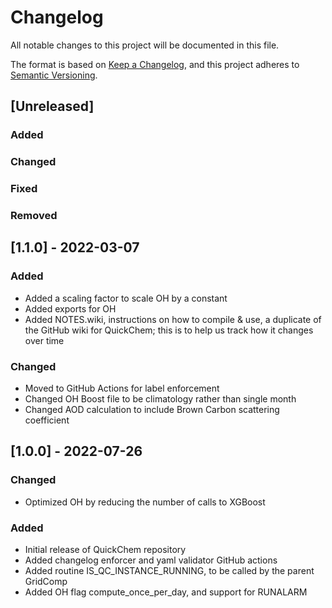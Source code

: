 # Changelog

All notable changes to this project will be documented in this file.

The format is based on [Keep a Changelog](https://keepachangelog.com/en/1.0.0/),
and this project adheres to [Semantic Versioning](https://semver.org/spec/v2.0.0.html).

## [Unreleased]

### Added
### Changed
### Fixed
### Removed

## [1.1.0] - 2022-03-07

### Added

- Added a scaling factor to scale OH by a constant
- Added exports for OH
- Added NOTES.wiki, instructions on how to compile & use, a duplicate of the GitHub wiki for QuickChem;
  this is to help us track how it changes over time

### Changed

- Moved to GitHub Actions for label enforcement
- Changed OH Boost file to be climatology rather than single month
- Changed AOD calculation to include Brown Carbon scattering coefficient


## [1.0.0] - 2022-07-26

### Changed

- Optimized OH by reducing the number of calls to XGBoost

### Added

- Initial release of QuickChem repository
- Added changelog enforcer and yaml validator GitHub actions
- Added routine IS_QC_INSTANCE_RUNNING, to be called by the parent GridComp
- Added OH flag compute_once_per_day, and support for RUNALARM
